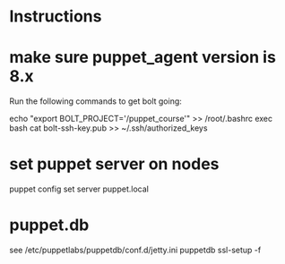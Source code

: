# Instructions
# make sure puppet_agent version is 8.x

Run the following commands to get bolt going:

echo "export BOLT_PROJECT='/puppet_course'" >> /root/.bashrc
exec bash
cat bolt-ssh-key.pub >> ~/.ssh/authorized_keys

# set puppet server on nodes
puppet config set server puppet.local

# puppet.db
see /etc/puppetlabs/puppetdb/conf.d/jetty.ini
puppetdb ssl-setup -f